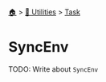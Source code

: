<!--startTocHeader-->
[🏠](../../README.md) > [🔧 Utilities](../README.md) > [Task](README.md)
# SyncEnv
<!--endTocHeader-->
TODO: Write about `SyncEnv`
<!--startTocSubtopic-->

<!--endTocSubtopic-->